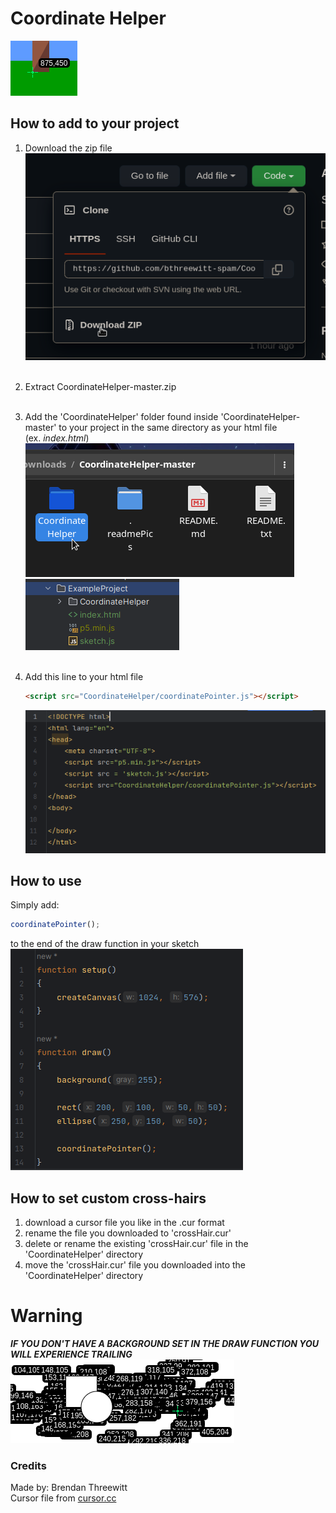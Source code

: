 # Coordinate Helper
![](.readmePics/2.png)

## How to add to your project
1) Download the zip file  
   ![](.readmePics/6.png)  
   &nbsp;
2) Extract CoordinateHelper-master.zip  
   &nbsp;  
3) Add the 'CoordinateHelper' folder found inside 'CoordinateHelper-master' to your project in the same directory as your html file  
   (ex. *index.html*)  
   ![](.readmePics/7.png)
   &nbsp;  
   ![](.readmePics/1.png)  
   &nbsp;
4) Add this line to your html file

   ```html 
   <script src="CoordinateHelper/coordinatePointer.js"></script>
   ```
   ![](.readmePics/3.png)

## How to use
Simply add:
```js
coordinatePointer();
```
to the end of the draw function in your sketch  
![](.readmePics/4.png)  

## How to set custom cross-hairs
1) download a cursor file you like in the .cur format
2) rename the file you downloaded to 'crossHair.cur'
3) delete or rename the existing 'crossHair.cur' file in the 'CoordinateHelper' directory
4) move the 'crossHair.cur' file you downloaded into the 'CoordinateHelper' directory
# Warning
***IF YOU DON'T HAVE A BACKGROUND SET IN THE DRAW FUNCTION YOU WILL EXPERIENCE TRAILING***  
![](.readmePics/5.png)  

### Credits
Made by: Brendan Threewitt  
Cursor file from [cursor.cc](https://www.cursor.cc/?action=icon&file_id=169484)